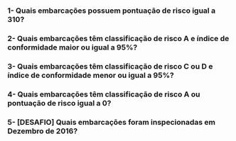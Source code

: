 ### 1- Quais embarcações possuem pontuação de risco igual a 310?
### 2- Quais embarcações têm classificação de risco A e índice de conformidade maior ou igual a 95%?
### 3- Quais embarcações têm classificação de risco C ou D e índice de conformidade menor ou igual a 95%?
### 4- Quais embarcações têm classificação de risco A ou pontuação de risco igual a 0?
### 5- [DESAFIO] Quais embarcações foram inspecionadas em Dezembro de 2016?